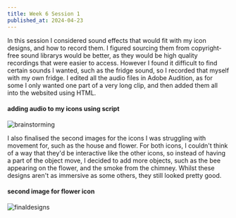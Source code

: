```yaml
---
title: Week 6 Session 1
published_at: 2024-04-23
---
```

In this session I considered sound effects that would fit with my icon designs, and how to record them. I figured sourcing them from copyright-free sound librarys would be better, as they would be high quality recordings that were easier to access. However I found it difficult to find certain sounds I wanted, such as the fridge sound, so I recorded that myself with my own fridge. I edited all the audio files in Adobe Audition, as for some I only wanted one part of a very long clip, and then added them all into the websited using HTML.
#### adding audio to my icons using script
![brainstorming](/W01S1/audio.png)

I also finalised the second images for the icons I was struggling with movement for, such as the house and flower. For both icons, I couldn't think of a way that they'd be interactive like the other icons, so instead of having a part of the object move, I decided to add more objects, such as the bee appearing on the flower, and the smoke from the chimney. Whilst these designs aren't as immersive as some others, they still looked pretty good.
#### second image for flower icon 
![finaldesigns](/W01S1/finaldesigns.png)